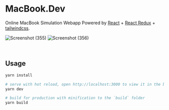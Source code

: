 # MacBook.Dev
Online MacBook Simulation Webapp
Powered by [React](https://reactjs.org/) + [React Redux](https://react-redux.js.org/) + [tailwindcss](https://tailwindcss.com/).

![Screenshot (355)](https://github.com/Harshs0891/MacBook.Dev/assets/119875859/531bd8f8-dc63-406a-a71b-725d0b087912)
![Screenshot (356)](https://github.com/Harshs0891/MacBook.Dev/assets/119875859/c0bdcca1-67b4-4224-a97e-b91777da8e1b)




&nbsp;

## Usage

```bash
yarn install

# serve with hot reload, open http://localhost:3000 to view it in the browser
yarn dev

# build for production with minification to the `build` folder
yarn build
```
